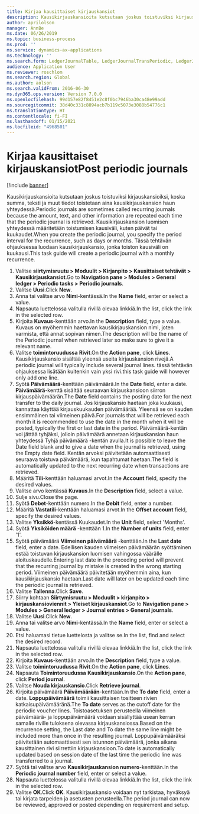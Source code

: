 ```yaml
---
title: Kirjaa kausittaiset kirjauskansiot
description: Kausikirjauskansioita kutsutaan joskus toistuviksi kirjauskansioiksi, koska summa, teksti ja muut tiedot toistetaan aina kausikirjauskansion haun yhteydessä.
author: aprilolson
manager: AnnBe
ms.date: 06/26/2019
ms.topic: business-process
ms.prod: ''
ms.service: dynamics-ax-applications
ms.technology: ''
ms.search.form: LedgerJournalTable, LedgerJournalTransPeriodic, LedgerJournalTransDaily
audience: Application User
ms.reviewer: roschlom
ms.search.region: Global
ms.author: aolson
ms.search.validFrom: 2016-06-30
ms.dyn365.ops.version: Version 7.0.0
ms.openlocfilehash: 99d157e82f8451e2c8f0bc7946ba30ca48e99add
ms.sourcegitcommit: 38d40c331c8894acb7b119c5073e3088b54776c1
ms.translationtype: HT
ms.contentlocale: fi-FI
ms.lasthandoff: 01/15/2021
ms.locfileid: "4968501"
---
```

# <a name="post-periodic-journals"></a><span data-ttu-id="af3fd-103">Kirjaa kausittaiset kirjauskansiot</span><span class="sxs-lookup"><span data-stu-id="af3fd-103">Post periodic journals</span></span>

[!include [banner](../../includes/banner.md)]

<span data-ttu-id="af3fd-104">Kausikirjauskansioita kutsutaan joskus toistuviksi kirjauskansioiksi, koska summa, teksti ja muut tiedot toistetaan aina kausikirjauskansion haun yhteydessä.</span><span class="sxs-lookup"><span data-stu-id="af3fd-104">Periodic journals are sometimes called recurring journals because the amount, text, and other information are repeated each time that the periodic journal is retrieved.</span></span> <span data-ttu-id="af3fd-105">Kausikirjauskansion luomisen yhteydessä määritetään toistumisen kausiväli, kuten päivät tai kuukaudet.</span><span class="sxs-lookup"><span data-stu-id="af3fd-105">When you create the periodic journal, you specify the period interval for the recurrence, such as days or months.</span></span> <span data-ttu-id="af3fd-106">Tässä tehtävän ohjauksessa luodaan kausikirjauskansio, jonka toiston kausiväli on kuukausi.</span><span class="sxs-lookup"><span data-stu-id="af3fd-106">This task guide will create a periodic journal with a monthly recurrence.</span></span>

1. <span data-ttu-id="af3fd-107">Valitse **siirtymisruutu > Moduulit > Kirjanpito > Kausittaiset tehtävät > Kausikirjauskansiot**.</span><span class="sxs-lookup"><span data-stu-id="af3fd-107">Go to **Navigation pane > Modules > General ledger > Periodic tasks > Periodic journals**.</span></span>
2. <span data-ttu-id="af3fd-108">Valitse **Uusi**.</span><span class="sxs-lookup"><span data-stu-id="af3fd-108">Click **New**.</span></span>
3. <span data-ttu-id="af3fd-109">Anna tai valitse arvo **Nimi**-kentässä.</span><span class="sxs-lookup"><span data-stu-id="af3fd-109">In the **Name** field, enter or select a value.</span></span>
4. <span data-ttu-id="af3fd-110">Napsauta luettelossa valitulla rivillä olevaa linkkiä.</span><span class="sxs-lookup"><span data-stu-id="af3fd-110">In the list, click the link in the selected row.</span></span>
5. <span data-ttu-id="af3fd-111">Kirjoita **Kuvaus**-kenttään arvo.</span><span class="sxs-lookup"><span data-stu-id="af3fd-111">In the **Description** field, type a value.</span></span> <span data-ttu-id="af3fd-112">Kuvaus on myöhemmin haettavan kausikirjauskansion nimi, joten varmista, että annat sopivan nimen.</span><span class="sxs-lookup"><span data-stu-id="af3fd-112">The description will be the name of the Periodic journal when retrieved later so make sure to give it a relevant name.</span></span>
6. <span data-ttu-id="af3fd-113">Valitse **toimintoruudussa** **Rivit**.</span><span class="sxs-lookup"><span data-stu-id="af3fd-113">On the **Action pane**, click **Lines**.</span></span> <span data-ttu-id="af3fd-114">Kausikirjauskansio sisältää yleensä useita kirjauskansion rivejä.</span><span class="sxs-lookup"><span data-stu-id="af3fd-114">A periodic journal will typically include several journal lines.</span></span> <span data-ttu-id="af3fd-115">tässä tehtävän ohjauksessa lisätään kuitenkin vain yksi rivi.</span><span class="sxs-lookup"><span data-stu-id="af3fd-115">this task guide will however only add one line.</span></span>
7. <span data-ttu-id="af3fd-116">Syötä **Päivämäärä**-kenttään päivämäärä.</span><span class="sxs-lookup"><span data-stu-id="af3fd-116">In the **Date** field, enter a date.</span></span> <span data-ttu-id="af3fd-117">**Päivämäärä**-kenttä sisältää seuraavan kirjauskansioon siirron kirjauspäivämäärän.</span><span class="sxs-lookup"><span data-stu-id="af3fd-117">The **Date** field contains the posting date for the next transfer to the daily journal.</span></span> <span data-ttu-id="af3fd-118">Jos kirjauskansio haetaan joka kuukausi, kannattaa käyttää kirjauskuukauden päivämäärää. Yleensä se on kauden ensimmäinen tai viimeinen päivä.</span><span class="sxs-lookup"><span data-stu-id="af3fd-118">For journals that will be retrieved each month it is recommended to use the date in the month when it will be posted, typically the first or last date in the period.</span></span> <span data-ttu-id="af3fd-119">Päivämäärä-kentän voi jättää tyhjäksi, jolloin päivämäärä annetaan kirjauskansion haun yhteydessä Tyhjä päivämäärä -kentän avulla.</span><span class="sxs-lookup"><span data-stu-id="af3fd-119">It is possible to leave the Date field blank and to give a date when the journal is retrieved, using the Empty date field.</span></span> <span data-ttu-id="af3fd-120">Kentän arvoksi päivitetään automaattisesti seuraava toistuva päivämäärä, kun tapahtumat haetaan.</span><span class="sxs-lookup"><span data-stu-id="af3fd-120">The field is automatically updated to the next recurring date when transactions are retrieved.</span></span> 
8. <span data-ttu-id="af3fd-121">Määritä **Tili**-kenttään haluamasi arvot.</span><span class="sxs-lookup"><span data-stu-id="af3fd-121">In the **Account** field, specify the desired values.</span></span>
9. <span data-ttu-id="af3fd-122">Valitse arvo kentässä **Kuvaus**.</span><span class="sxs-lookup"><span data-stu-id="af3fd-122">In the **Description** field, select a value.</span></span>
10. <span data-ttu-id="af3fd-123">Sulje sivu.</span><span class="sxs-lookup"><span data-stu-id="af3fd-123">Close the page.</span></span>
11. <span data-ttu-id="af3fd-124">Syötä **Debet**-kenttään numero.</span><span class="sxs-lookup"><span data-stu-id="af3fd-124">In the **Debit** field, enter a number.</span></span>
12. <span data-ttu-id="af3fd-125">Määritä **Vastatili**-kenttään haluamasi arvot.</span><span class="sxs-lookup"><span data-stu-id="af3fd-125">In the **Offset account** field, specify the desired values.</span></span>
13. <span data-ttu-id="af3fd-126">Valitse **Yksikkö**-kentässä Kuukaudet.</span><span class="sxs-lookup"><span data-stu-id="af3fd-126">In the **Unit** field, select 'Months'.</span></span>
14. <span data-ttu-id="af3fd-127">Syötä **Yksiköiden määrä** -kenttään 1.</span><span class="sxs-lookup"><span data-stu-id="af3fd-127">In the **Number of units** field, enter '1'.</span></span>
15. <span data-ttu-id="af3fd-128">Syötä päivämäärä **Viimeinen päivämäärä** -kenttään.</span><span class="sxs-lookup"><span data-stu-id="af3fd-128">In the **Last date** field, enter a date.</span></span> <span data-ttu-id="af3fd-129">Edellisen kauden viimeisen päivämäärän syöttäminen estää toistuvan kirjauskansion luomisen vahingossa väärälle aloituskaudelle.</span><span class="sxs-lookup"><span data-stu-id="af3fd-129">Entering last date in the preceding period will prevent that the recurring journal by mistake is created in the wrong starting period.</span></span> <span data-ttu-id="af3fd-130">Viimeinen päivämäärä päivitetään myöhemmin aina, kun kausikirjauskansio haetaan.</span><span class="sxs-lookup"><span data-stu-id="af3fd-130">Last date will later on be updated each time the periodic journal is retrieved.</span></span> 
16. <span data-ttu-id="af3fd-131">Valitse **Tallenna**.</span><span class="sxs-lookup"><span data-stu-id="af3fd-131">Click **Save**.</span></span>
17. <span data-ttu-id="af3fd-132">Siirry kohtaan **Siirtymisruutu > Moduulit > kirjanpito > kirjauskansioviennit > Yleiset kirjauskansiot**.</span><span class="sxs-lookup"><span data-stu-id="af3fd-132">Go to **Navigation pane > Modules > General ledger > Journal entries > General journals**.</span></span>
18. <span data-ttu-id="af3fd-133">Valitse **Uusi**.</span><span class="sxs-lookup"><span data-stu-id="af3fd-133">Click **New**.</span></span>
19. <span data-ttu-id="af3fd-134">Anna tai valitse arvo **Nimi**-kentässä.</span><span class="sxs-lookup"><span data-stu-id="af3fd-134">In the **Name** field, enter or select a value.</span></span>
20. <span data-ttu-id="af3fd-135">Etsi haluamasi tietue luettelosta ja valitse se.</span><span class="sxs-lookup"><span data-stu-id="af3fd-135">In the list, find and select the desired record.</span></span>
21. <span data-ttu-id="af3fd-136">Napsauta luettelossa valitulla rivillä olevaa linkkiä.</span><span class="sxs-lookup"><span data-stu-id="af3fd-136">In the list, click the link in the selected row.</span></span>
22. <span data-ttu-id="af3fd-137">Kirjoita **Kuvaus**-kenttään arvo.</span><span class="sxs-lookup"><span data-stu-id="af3fd-137">In the **Description** field, type a value.</span></span>
23. <span data-ttu-id="af3fd-138">Valitse **toimintoruudussa** **Rivit**.</span><span class="sxs-lookup"><span data-stu-id="af3fd-138">On the **Action pane**, click **Lines**.</span></span>
24. <span data-ttu-id="af3fd-139">Napsauta **Toimintoruudussa** **Kausikirjauskansio**.</span><span class="sxs-lookup"><span data-stu-id="af3fd-139">On the **Action pane**, click **Period journal**.</span></span>
25. <span data-ttu-id="af3fd-140">Valitse **Nouda kirjauskansio**.</span><span class="sxs-lookup"><span data-stu-id="af3fd-140">Click **Retrieve journal**.</span></span>
26. <span data-ttu-id="af3fd-141">Kirjoita päivämäärä **Päivämäärään**-kenttään.</span><span class="sxs-lookup"><span data-stu-id="af3fd-141">In the **To date** field, enter a date.</span></span> <span data-ttu-id="af3fd-142">**Loppupäivämäärä** toimii kausittaisen tositteen rivien katkaisupäivämääränä.</span><span class="sxs-lookup"><span data-stu-id="af3fd-142">The **To date** serves as the cutoff date for the periodic voucher lines.</span></span> <span data-ttu-id="af3fd-143">Toistoasetuksen perusteella viimeinen päivämäärä- ja loppupäivämäärä voidaan sisällyttää usean kerran samalle riville tuloksena olevassa kirjauskansiossa.</span><span class="sxs-lookup"><span data-stu-id="af3fd-143">Based on the recurrence setting, the Last date and To date the same line might be included more than once in the resulting journal.</span></span> <span data-ttu-id="af3fd-144">Loppupäivämääräksi päivitetään automaattisesti sen istunnon päivämäärä, jonka aikana kausittainen rivi siirrettiin kirjauskansioon.</span><span class="sxs-lookup"><span data-stu-id="af3fd-144">To date is automatically updated based on  session date of the last time the periodic line was transferred to a journal.</span></span> 
27. <span data-ttu-id="af3fd-145">Syötä tai valitse arvo **Kausikirjauskansion numero**-kenttään.</span><span class="sxs-lookup"><span data-stu-id="af3fd-145">In the **Periodic journal number** field, enter or select a value.</span></span>
28. <span data-ttu-id="af3fd-146">Napsauta luettelossa valitulla rivillä olevaa linkkiä.</span><span class="sxs-lookup"><span data-stu-id="af3fd-146">In the list, click the link in the selected row.</span></span>
29. <span data-ttu-id="af3fd-147">Valitse **OK**.</span><span class="sxs-lookup"><span data-stu-id="af3fd-147">Click **OK**.</span></span> <span data-ttu-id="af3fd-148">Kausikirjauskansio voidaan nyt tarkistaa, hyväksyä tai kirjata tarpeiden ja asetusten perusteella.</span><span class="sxs-lookup"><span data-stu-id="af3fd-148">The period journal can now be reviewed, approved or posted depending on requirement and setup.</span></span>   
